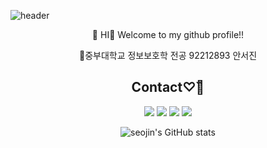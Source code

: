 ![header](https://capsule-render.vercel.app/api?type=Waving&color=FFCCCC&height=300&section=header&text=seojin's%20Github&fontSize=90)

<div align="center">
👋 HI🫠 Welcome to my github profile!!

🏫중부대학교 정보보호학 전공 92212893 안서진 


## Contact♡̆̎
<a href="https://instagram.com/03_0902/" target="_blank"><img src="https://img.shields.io/badge/03_0902-E4405F?style=plastic&logo=instagram&logoColor=white"/></a>
<a href="mailto:92212893@jmail.ac.kr" target="_blank"><img src="https://img.shields.io/badge/92212893@jmail.ac.kr-EA4335?style=plastic&logo=Gmail&logoColor=white"/></a>
<a href="https://www.notion.so/b5b73aad2b77443498943b806f225343" target="_blank"><img src="https://img.shields.io/badge/Notion-000000?style=plastic&logo=Notion&logoColor=white"/></a>
<a href="https://sejin0902.tistory.com/" target="_blank"><img src="https://img.shields.io/badge/Tistory-000000?style=plastic&logo=Tistory&logoColor=white"/></a>

![seojin's GitHub stats](https://github-readme-stats.vercel.app/api?username=annseojin&include_all_commits=true&show_icons=true&theme=radical)
</div>
